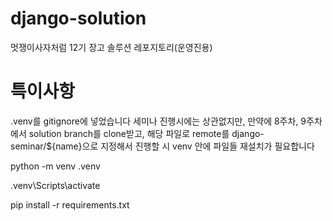 # django-solution
멋쟁이사자처럼 12기 장고 솔루션 레포지토리(운영진용)

# 특이사항
.venv를 gitignore에 넣었습니다
세미나 진행시에는 상관없지만, 만약에 8주차, 9주차에서 solution branch를 clone받고, 해당 파일로 remote를 django-seminar/${name}으로 지정해서 진행할 시 venv 안에 파일들 재설치가 필요합니다

python -m venv .venv

.venv\Scripts\activate

pip install -r requirements.txt


